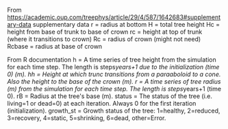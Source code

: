 From https://academic.oup.com/treephys/article/29/4/587/1642683#supplementary-data supplementary data
r = radius at bottom
H = total tree height
Hc = height from base of trunk to base of crown
rc = height at top of trunk (where it transitions to crown)
Rc = radius of crown (might not need)
Rcbase = radius at base of crown


From R documentation
h = A time series of tree height from the simulation for each time step. The length is steps*years+1 due to the initialization (time 0) (m).
hh = Height at which trunc transitions from a paraaboloid to a cone. Also the height to the base of the crown (m).
r = A time series of tree radius (m) from the simulation for each time step. The length is steps*years+1 (time 0).
rB = Radius at the tree's base (m).
status = The status of the tree (i.e. living=1 or dead=0) at each iteration. Always 0 for the first iteration (initialization).
growth_st = Growth status of the tree: 1=healthy, 2=reduced, 3=recovery, 4=static, 5=shrinking, 6=dead, other=Error.